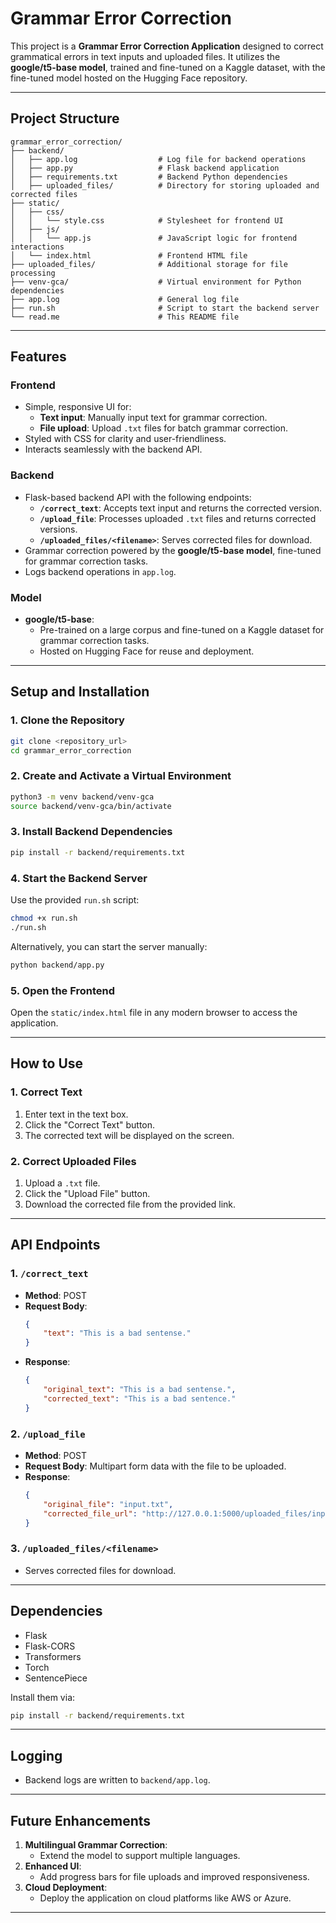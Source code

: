 # Grammar Error Correction

This project is a **Grammar Error Correction Application** designed to correct grammatical errors in text inputs and uploaded files. It utilizes the **google/t5-base model**, trained and fine-tuned on a Kaggle dataset, with the fine-tuned model hosted on the Hugging Face repository.

---

## **Project Structure**

```
grammar_error_correction/
├── backend/
│   ├── app.log                  # Log file for backend operations
│   ├── app.py                   # Flask backend application
│   ├── requirements.txt         # Backend Python dependencies
│   ├── uploaded_files/          # Directory for storing uploaded and corrected files
├── static/
│   ├── css/
│   │   └── style.css            # Stylesheet for frontend UI
│   ├── js/
│   │   └── app.js               # JavaScript logic for frontend interactions
│   └── index.html               # Frontend HTML file
├── uploaded_files/              # Additional storage for file processing
├── venv-gca/                    # Virtual environment for Python dependencies
├── app.log                      # General log file
├── run.sh                       # Script to start the backend server
└── read.me                      # This README file
```

---

## **Features**

### **Frontend**
- Simple, responsive UI for:
  - **Text input**: Manually input text for grammar correction.
  - **File upload**: Upload `.txt` files for batch grammar correction.
- Styled with CSS for clarity and user-friendliness.
- Interacts seamlessly with the backend API.

### **Backend**
- Flask-based backend API with the following endpoints:
  - **`/correct_text`**: Accepts text input and returns the corrected version.
  - **`/upload_file`**: Processes uploaded `.txt` files and returns corrected versions.
  - **`/uploaded_files/<filename>`**: Serves corrected files for download.
- Grammar correction powered by the **google/t5-base model**, fine-tuned for grammar correction tasks.
- Logs backend operations in `app.log`.

### **Model**
- **google/t5-base**:
  - Pre-trained on a large corpus and fine-tuned on a Kaggle dataset for grammar correction tasks.
  - Hosted on Hugging Face for reuse and deployment.

---

## **Setup and Installation**

### **1. Clone the Repository**
```bash
git clone <repository_url>
cd grammar_error_correction
```

### **2. Create and Activate a Virtual Environment**
```bash
python3 -m venv backend/venv-gca
source backend/venv-gca/bin/activate
```

### **3. Install Backend Dependencies**
```bash
pip install -r backend/requirements.txt
```

### **4. Start the Backend Server**
Use the provided `run.sh` script:
```bash
chmod +x run.sh
./run.sh
```

Alternatively, you can start the server manually:
```bash
python backend/app.py
```

### **5. Open the Frontend**
Open the `static/index.html` file in any modern browser to access the application.

---

## **How to Use**

### **1. Correct Text**
1. Enter text in the text box.
2. Click the "Correct Text" button.
3. The corrected text will be displayed on the screen.

### **2. Correct Uploaded Files**
1. Upload a `.txt` file.
2. Click the "Upload File" button.
3. Download the corrected file from the provided link.

---

## **API Endpoints**

### **1. `/correct_text`**
- **Method**: POST
- **Request Body**:
  ```json
  {
      "text": "This is a bad sentense."
  }
  ```
- **Response**:
  ```json
  {
      "original_text": "This is a bad sentense.",
      "corrected_text": "This is a bad sentence."
  }
  ```

### **2. `/upload_file`**
- **Method**: POST
- **Request Body**: Multipart form data with the file to be uploaded.
- **Response**:
  ```json
  {
      "original_file": "input.txt",
      "corrected_file_url": "http://127.0.0.1:5000/uploaded_files/input_corrected.txt"
  }
  ```

### **3. `/uploaded_files/<filename>`**
- Serves corrected files for download.

---

## **Dependencies**
- Flask
- Flask-CORS
- Transformers
- Torch
- SentencePiece

Install them via:
```bash
pip install -r backend/requirements.txt
```

---

## **Logging**
- Backend logs are written to `backend/app.log`.

---

## **Future Enhancements**
1. **Multilingual Grammar Correction**:
   - Extend the model to support multiple languages.
2. **Enhanced UI**:
   - Add progress bars for file uploads and improved responsiveness.
3. **Cloud Deployment**:
   - Deploy the application on cloud platforms like AWS or Azure.

---
